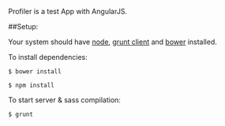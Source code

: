 Profiler is a test App with AngularJS.

##Setup:

Your system should have <a href="http://nodejs.org/">node</a>, <a href="http://gruntjs.com/getting-started">grunt client</a> and <a href="http://bower.io/">bower</a> installed.

To install dependencies:

`$ bower install`

`$ npm install`

To start server & sass compilation:

`$ grunt`